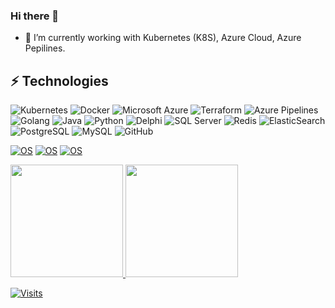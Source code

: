 ### Hi there 👋

- 🔭 I’m currently working with Kubernetes (K8S), Azure Cloud, Azure Pepilines.

<!--
**rogeriorocha/rogeriorocha** is a ✨ _special_ ✨ repository because its `README.md` (this file) appears on your GitHub profile.

Here are some ideas to get you started:


- 👯 I’m looking to collaborate on ...
- 🤔 I’m looking for help with ...
- 💬 Ask me about ...
- 📫 How to reach me: ...
- 😄 Pronouns: ...
- ⚡ Fun fact: ...
-->
## ⚡ Technologies
<!--
![Tekton](https://img.shields.io/badge/-Tekton-red?style=flat-square&logo=tekton&logoColor=white)
![ArgoCD](https://img.shields.io/badge/-ArgoCD-red?style=flat-square&logo=argo&logoColor=white)
-->

![Kubernetes](https://img.shields.io/badge/-Kubernetes-blue?style=flat-square&logo=kubernetes&logoColor=white)
![Docker](https://img.shields.io/badge/-Docker-white?style=flat-square&logo=docker&logoColor=blue)
![Microsoft Azure](https://img.shields.io/badge/Microsoft%20Azure-232F7E?style=flat-square&logo=microsoft-azure)
![Terraform](https://img.shields.io/badge/-Terraform-white?style=flat-square&logo=Terraform&logoColor=blue)
![Azure Pipelines](https://img.shields.io/badge/-Azure%20Pipelines-white?style=flat-square&logo=azure-pipelines&logoColor=blue)
![Golang](https://img.shields.io/badge/-GO-white?style=flat-square&logo=go&logoColor=311C87)
![Java](https://img.shields.io/badge/-java-E34A86?style=flat-square&logo=java)
![Python](https://img.shields.io/badge/-Python-black?style=flat-square&logo=Python&logoColor=yellow)
![Delphi](https://img.shields.io/badge/-Rad%20Studio%20(Delphi)-red?style=flat-square&logo=delphi)
![SQL Server](https://img.shields.io/badge/-Sql%20Server-blue?style=flat-square&logo=microsoft%20sql%20server&logoColor=white)
![Redis](https://img.shields.io/badge/-Redis-black?style=flat-square&logo=Redis)
![ElasticSearch](https://img.shields.io/badge/-ElasticSearch-005571?style=flat-square&logo=elasticsearch)
![PostgreSQL](https://img.shields.io/badge/-PostgreSQL-336791?style=flat-square&logo=postgresql)
![MySQL](https://img.shields.io/badge/-MySQL-black?style=flat-square&logo=mysql)
![GitHub](https://img.shields.io/badge/-GitHub-181717?style=flat-square&logo=github)



[![OS](https://img.shields.io/badge/OS-macOS-informational?style=flat-square&logo=apple&logoColor=white)](https://en.wikipedia.org/wiki/MacOS)
[![OS](https://img.shields.io/badge/OS-Linux-informational?style=flat-square&logo=linux&logoColor=white)](https://en.wikipedia.org/wiki/Linux)
[![OS](https://img.shields.io/badge/OS-Windows-informational?style=flat-square&logo=windows&logoColor=white)](https://en.wikipedia.org/wiki/Windows)



<!--
![GraphQL](https://img.shields.io/badge/-GraphQL-E10098?style=flat-square&logo=graphql)
![JavaScript](https://img.shields.io/badge/-JavaScript-black?style=flat-square&logo=javascript)
![Nodejs](https://img.shields.io/badge/-Nodejs-black?style=flat-square&logo=Node.js)
![React](https://img.shields.io/badge/-React-black?style=flat-square&logo=react)
![C++](https://img.shields.io/badge/-C++-00599C?style=flat-square&logo=c)
![HTML5](https://img.shields.io/badge/-HTML5-E34F26?style=flat-square&logo=html5&logoColor=white)
![CSS3](https://img.shields.io/badge/-CSS3-1572B6?style=flat-square&logo=css3)
![Bootstrap](https://img.shields.io/badge/-Bootstrap-563D7C?style=flat-square&logo=bootstrap)
![TypeScript](https://img.shields.io/badge/-TypeScript-007ACC?style=flat-square&logo=typescript)
![MongoDB](https://img.shields.io/badge/-MongoDB-black?style=flat-square&logo=mongodb)
![Apollo GraphQL](https://img.shields.io/badge/-Apollo%20GraphQL-311C87?style=flat-square&logo=apollo-graphql)
![Heroku](https://img.shields.io/badge/-Heroku-430098?style=flat-square&logo=heroku)
![DigitalOcean](https://img.shields.io/badge/-Digital%20Ocean-darkblue?style=flat-square&logo=digitalocean)
![Amazon AWS](https://img.shields.io/badge/Amazon%20AWS-232F3E?style=flat-square&logo=amazon-aws)
![Google Cloud](https://img.shields.io/badge/Google%20Cloud-black?style=flat-square&logo=google-cloud)
![Git](https://img.shields.io/badge/-Git-black?style=flat-square&logo=git)
![GitLab](https://img.shields.io/badge/-GitLab-FCA121?style=flat-square&logo=gitlab)
![BitBucket](https://img.shields.io/badge/-BitBucket-darkblue?style=flat-square&logo=bitbucket)
![Raspberry Pi](https://img.shields.io/badge/-Raspberry%20Pi-C51A4A?style=flat-square&logo=Raspberry-Pi)
-->

 <div>
  <a href="https://github.com/rogeriorocha">
  <img height="180em" src="https://github-readme-stats.vercel.app/api?username=rogeriorocha&show_icons=true&theme=dracula&include_all_commits=true&count_private=true"/>
  <img height="180em" src="https://github-readme-stats.vercel.app/api/top-langs/?username=rogeriorocha&layout=compact&langs_count=7&theme=dracula"/>
</div>


 
 <!--
![](https://komarev.com/ghpvc/?username=rogeriorocha&style=flat-square&label=Views)
![](https://badges.pufler.dev/visits/rogeriorocha/rogeriorocha?color=green&logo=github&style=flat-square)

 -->
![Visits](https://visitor-badge.laobi.icu/badge?page_id=rogeriorocha.rogeriorocha) 

